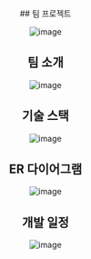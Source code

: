 
<div align = "center">
##  팀 프로젝트

![image](https://github.com/kky6940/shoppingmall/assets/163812092/ea70079a-8151-4314-a2bf-bfb1442477d4)
   
## 팀 소개
![image](https://github.com/kky6940/shoppingmall/assets/163812092/66837f4c-57e9-49c1-9f96-9293e30001c8)

## 기술 스택   
![image](https://github.com/kky6940/shoppingmall/assets/163812092/dfa0045d-9f30-4926-9b4e-af9b134f8346)

## ER 다이어그램
![image](https://github.com/kky6940/shoppingmall/assets/163812092/53ca4b04-08e2-4df5-b333-62d9f8f1637b)

## 개발 일정
![image](https://github.com/kky6940/shoppingmall/assets/163812092/fc451208-d91e-4aaa-9798-5d2388a6cffa)
</div>
